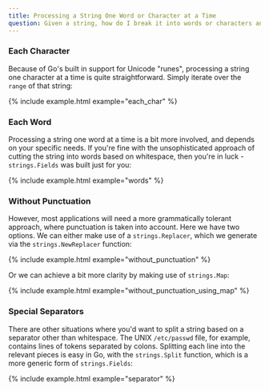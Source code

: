 ```yaml
---
title: Processing a String One Word or Character at a Time
question: Given a string, how do I break it into words or characters and process each one in turn?
---
```


### Each Character

Because of Go's built in support for Unicode "runes", processing a string one character at a time is quite straightforward.  Simply iterate over the `range` of that string:

{% include example.html example="each_char" %}

### Each Word

Processing a string one word at a time is a bit more involved, and depends on your specific needs.  If you're fine with the unsophisticated approach of cutting the string into words based on whitespace, then you're in luck - `strings.Fields` was built just for you:

{% include example.html example="words" %}

### Without Punctuation

However, most applications will need a more grammatically tolerant approach, where punctuation is taken into account.  Here we have two options.  We can either make use of a `strings.Replacer`, which we generate via the `strings.NewReplacer` function:

{% include example.html example="without_punctuation" %}

Or we can achieve a bit more clarity by making use of `strings.Map`:

{% include example.html example="without_punctuation_using_map" %}

### Special Separators

There are other situations where you'd want to split a string based on a separator other than whitespace.  The UNIX `/etc/passwd` file, for example, contains lines of tokens separated by colons.  Splitting each line into the relevant pieces is easy in Go, with the `strings.Split` function, which is a more generic form of `strings.Fields`:

{% include example.html example="separator" %}

